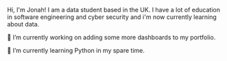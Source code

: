 Hi, I'm Jonah! I am a data student based in the UK.
I have a lot of education in software engineering and cyber security and i'm now currently learning about data.
<p>
 🔭 I’m currently working on adding some more dashboards to my portfolio.
</p>
<p>
 🌱 I’m currently learning Python in my spare time.
</p>
